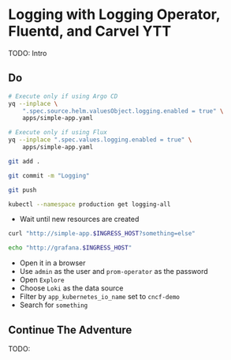 # Logging with Logging Operator, Fluentd, and Carvel YTT

TODO: Intro

## Do

```bash
# Execute only if using Argo CD
yq --inplace \
    ".spec.source.helm.valuesObject.logging.enabled = true" \
    apps/simple-app.yaml

# Execute only if using Flux
yq --inplace ".spec.values.logging.enabled = true" \
    apps/simple-app.yaml

git add .

git commit -m "Logging"

git push

kubectl --namespace production get logging-all
```

* Wait until new resources are created

```sh
curl "http://simple-app.$INGRESS_HOST?something=else"

echo "http://grafana.$INGRESS_HOST"
```

* Open it in a browser
* Use `admin` as the user and `prom-operator` as the password
* Open `Explore`
* Choose `Loki` as the data source
* Filter by `app_kubernetes_io_name` set to `cncf-demo`
* Search for `something`

## Continue The Adventure

TODO:
